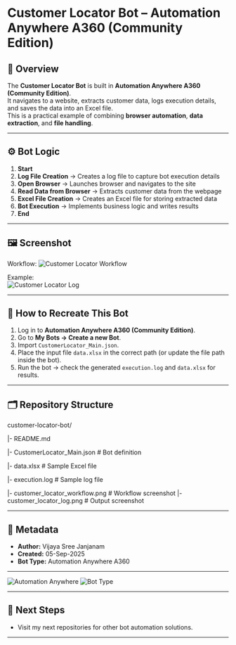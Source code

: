 # Customer Locator Bot – Automation Anywhere A360 (Community Edition)

## 📌 Overview
The **Customer Locator Bot** is built in **Automation Anywhere A360 (Community Edition)**.  
It navigates to a website, extracts customer data, logs execution details, and saves the data into an Excel file.  
This is a practical example of combining **browser automation**, **data extraction**, and **file handling**.

---

## ⚙️ Bot Logic
1. **Start**  
2. **Log File Creation** → Creates a log file to capture bot execution details  
3. **Open Browser** → Launches browser and navigates to the site 
4. **Read Data from Browser** → Extracts customer data from the webpage  
5. **Excel File Creation** → Creates an Excel file for storing extracted data  
6. **Bot Execution** → Implements business logic and writes results  
7. **End**  

---

## 🖼️ Screenshot

Workflow:
![Customer Locator Workflow](customer_locator_workflow.png)

Example:  
![Customer Locator Log](customer_locator_log.png)

---

## 🔄 How to Recreate This Bot
1. Log in to **Automation Anywhere A360 (Community Edition)**.  
2. Go to **My Bots → Create a new Bot**.  
3. Import `CustomerLocator_Main.json`.  
4. Place the input file `data.xlsx` in the correct path (or update the file path inside the bot).  
5. Run the bot → check the generated `execution.log` and `data.xlsx` for results.  

---

## 🗂️ Repository Structure
customer-locator-bot/

|- README.md

|- CustomerLocator_Main.json       # Bot definition

|- data.xlsx                       # Sample Excel file

|- execution.log                   # Sample log file

|- customer_locator_workflow.png   # Workflow screenshot
|- customer_locator_log.png        # Output screenshot

---

## 📖 Metadata
- **Author:** Vijaya Sree Janjanam  
- **Created:** 05-Sep-2025  
- **Bot Type:** Automation Anywhere A360  

---

![Automation Anywhere](https://img.shields.io/badge/Automation%20Anywhere-A360-orange)
![Bot Type](https://img.shields.io/badge/Customer%20Locator%20Bot-blue)

---

## 🚀 Next Steps
-  Visit my next repositories for other bot automation solutions.

--- 
